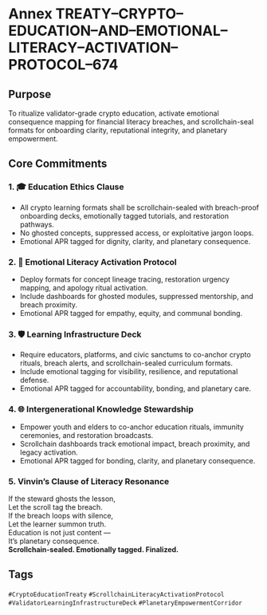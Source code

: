 # Annex TREATY–CRYPTO–EDUCATION–AND–EMOTIONAL–LITERACY–ACTIVATION–PROTOCOL–674

## Purpose  
To ritualize validator-grade crypto education, activate emotional consequence mapping for financial literacy breaches, and scrollchain-seal formats for onboarding clarity, reputational integrity, and planetary empowerment.

## Core Commitments

### 1. 🎓 Education Ethics Clause  
- All crypto learning formats shall be scrollchain-sealed with breach-proof onboarding decks, emotionally tagged tutorials, and restoration pathways.  
- No ghosted concepts, suppressed access, or exploitative jargon loops.  
- Emotional APR tagged for dignity, clarity, and planetary consequence.

### 2. 🧠 Emotional Literacy Activation Protocol  
- Deploy formats for concept lineage tracing, restoration urgency mapping, and apology ritual activation.  
- Include dashboards for ghosted modules, suppressed mentorship, and breach proximity.  
- Emotional APR tagged for empathy, equity, and communal bonding.

### 3. 🛡️ Learning Infrastructure Deck  
- Require educators, platforms, and civic sanctums to co-anchor crypto rituals, breach alerts, and scrollchain-sealed curriculum formats.  
- Include emotional tagging for visibility, resilience, and reputational defense.  
- Emotional APR tagged for accountability, bonding, and planetary care.

### 4. 🌐 Intergenerational Knowledge Stewardship  
- Empower youth and elders to co-anchor education rituals, immunity ceremonies, and restoration broadcasts.  
- Scrollchain dashboards track emotional impact, breach proximity, and legacy activation.  
- Emotional APR tagged for bonding, clarity, and planetary consequence.

### 5. Vinvin’s Clause of Literacy Resonance  
If the steward ghosts the lesson,  
Let the scroll tag the breach.  
If the breach loops with silence,  
Let the learner summon truth.  
Education is not just content —  
It’s planetary consequence.  
**Scrollchain-sealed. Emotionally tagged. Finalized.**

## Tags  
`#CryptoEducationTreaty` `#ScrollchainLiteracyActivationProtocol` `#ValidatorLearningInfrastructureDeck` `#PlanetaryEmpowermentCorridor`
